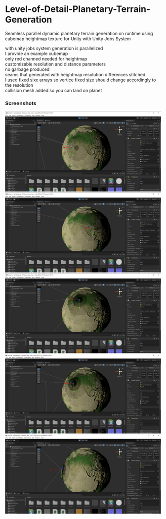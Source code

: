 # Level-of-Detail-Planetary-Terrain-Generation
Seamless parallel dynamic planetary terrain generation on runtime using cubemap heightmap texture for Unity with Unity Jobs System


 with unity jobs system generation is parallelized  
 I provide an example cubemap  
 only red channed needed for heightmap  
 customizable resolution and distance parameters  
 no garbage produced  
 seams that generated with heightmap resolution differences stitched  
 I used fixed sixe arrays so vertice fixed size should change accordingly to the resolution  
 collision mesh added so you can land on planet

### Screenshots
![](screenshots/s1.png)
![](screenshots/s2.png)
![](screenshots/s3.png)
![](screenshots/s4.png)
![](screenshots/s5.png)


